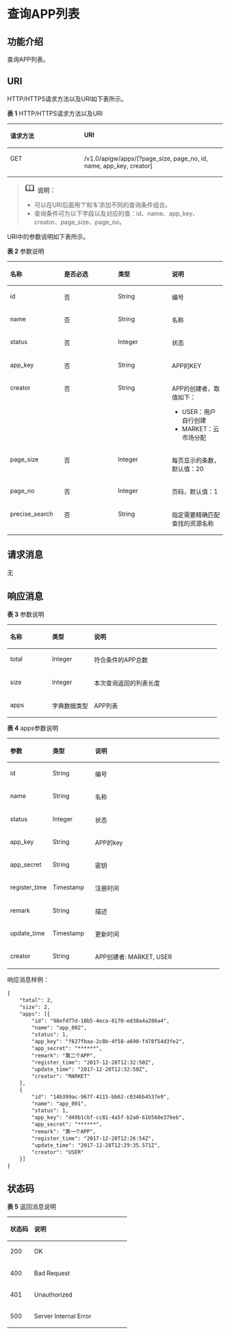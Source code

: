 # 查询APP列表<a name="apig-zh-api-180713042"></a>

## 功能介绍<a name="section48433431"></a>

查询APP列表。

## URI<a name="section33247697"></a>

HTTP/HTTPS请求方法以及URI如下表所示。

**表 1**  HTTP/HTTPS请求方法以及URI

<a name="table33538507"></a>
<table><thead align="left"><tr id="row26439774"><th class="cellrowborder" valign="top" width="34.339999999999996%" id="mcps1.2.3.1.1"><p id="p61246963"><a name="p61246963"></a><a name="p61246963"></a>请求方法</p>
</th>
<th class="cellrowborder" valign="top" width="65.66%" id="mcps1.2.3.1.2"><p id="p62056956"><a name="p62056956"></a><a name="p62056956"></a>URI</p>
</th>
</tr>
</thead>
<tbody><tr id="row60557538"><td class="cellrowborder" valign="top" width="34.339999999999996%" headers="mcps1.2.3.1.1 "><p id="p6213516"><a name="p6213516"></a><a name="p6213516"></a>GET</p>
</td>
<td class="cellrowborder" valign="top" width="65.66%" headers="mcps1.2.3.1.2 "><p id="p33532770"><a name="p33532770"></a><a name="p33532770"></a>/v1.0/apigw/apps/[?page_size, page_no, id, name, app_key, creator]</p>
</td>
</tr>
</tbody>
</table>

>![](public_sys-resources/icon-note.gif) **说明：**   
>-   可以在URI后面用‘?’和‘&’添加不同的查询条件组合。  
>-   查询条件可为以下字段以及对应的值：id、name、app\_key、creator、page\_size、page\_no。  

URI中的参数说明如下表所示。

**表 2**  参数说明

<a name="table29558883"></a>
<table><thead align="left"><tr id="row37253980"><th class="cellrowborder" valign="top" width="25%" id="mcps1.2.5.1.1"><p id="p64782395"><a name="p64782395"></a><a name="p64782395"></a>名称</p>
</th>
<th class="cellrowborder" valign="top" width="25%" id="mcps1.2.5.1.2"><p id="p12882667"><a name="p12882667"></a><a name="p12882667"></a>是否必选</p>
</th>
<th class="cellrowborder" valign="top" width="25%" id="mcps1.2.5.1.3"><p id="p36863124"><a name="p36863124"></a><a name="p36863124"></a>类型</p>
</th>
<th class="cellrowborder" valign="top" width="25%" id="mcps1.2.5.1.4"><p id="p33123037"><a name="p33123037"></a><a name="p33123037"></a>说明</p>
</th>
</tr>
</thead>
<tbody><tr id="row65720302"><td class="cellrowborder" valign="top" width="25%" headers="mcps1.2.5.1.1 "><p id="p21744240"><a name="p21744240"></a><a name="p21744240"></a>id</p>
</td>
<td class="cellrowborder" valign="top" width="25%" headers="mcps1.2.5.1.2 "><p id="p16453002"><a name="p16453002"></a><a name="p16453002"></a>否</p>
</td>
<td class="cellrowborder" valign="top" width="25%" headers="mcps1.2.5.1.3 "><p id="p57624805"><a name="p57624805"></a><a name="p57624805"></a>String</p>
</td>
<td class="cellrowborder" valign="top" width="25%" headers="mcps1.2.5.1.4 "><p id="p37097641"><a name="p37097641"></a><a name="p37097641"></a>编号</p>
</td>
</tr>
<tr id="row65443313"><td class="cellrowborder" valign="top" width="25%" headers="mcps1.2.5.1.1 "><p id="p66416996"><a name="p66416996"></a><a name="p66416996"></a>name</p>
</td>
<td class="cellrowborder" valign="top" width="25%" headers="mcps1.2.5.1.2 "><p id="p11067604"><a name="p11067604"></a><a name="p11067604"></a>否</p>
</td>
<td class="cellrowborder" valign="top" width="25%" headers="mcps1.2.5.1.3 "><p id="p24060712"><a name="p24060712"></a><a name="p24060712"></a>String</p>
</td>
<td class="cellrowborder" valign="top" width="25%" headers="mcps1.2.5.1.4 "><p id="p2760649"><a name="p2760649"></a><a name="p2760649"></a>名称</p>
</td>
</tr>
<tr id="row1007519"><td class="cellrowborder" valign="top" width="25%" headers="mcps1.2.5.1.1 "><p id="p14500243"><a name="p14500243"></a><a name="p14500243"></a>status</p>
</td>
<td class="cellrowborder" valign="top" width="25%" headers="mcps1.2.5.1.2 "><p id="p33669035"><a name="p33669035"></a><a name="p33669035"></a>否</p>
</td>
<td class="cellrowborder" valign="top" width="25%" headers="mcps1.2.5.1.3 "><p id="p42837328"><a name="p42837328"></a><a name="p42837328"></a>Integer</p>
</td>
<td class="cellrowborder" valign="top" width="25%" headers="mcps1.2.5.1.4 "><p id="p47271529"><a name="p47271529"></a><a name="p47271529"></a>状态</p>
</td>
</tr>
<tr id="row22790581"><td class="cellrowborder" valign="top" width="25%" headers="mcps1.2.5.1.1 "><p id="p34097752"><a name="p34097752"></a><a name="p34097752"></a>app_key</p>
</td>
<td class="cellrowborder" valign="top" width="25%" headers="mcps1.2.5.1.2 "><p id="p10454499"><a name="p10454499"></a><a name="p10454499"></a>否</p>
</td>
<td class="cellrowborder" valign="top" width="25%" headers="mcps1.2.5.1.3 "><p id="p41508095"><a name="p41508095"></a><a name="p41508095"></a>String</p>
</td>
<td class="cellrowborder" valign="top" width="25%" headers="mcps1.2.5.1.4 "><p id="p6712531"><a name="p6712531"></a><a name="p6712531"></a>APP的KEY</p>
</td>
</tr>
<tr id="row2838323152510"><td class="cellrowborder" valign="top" width="25%" headers="mcps1.2.5.1.1 "><p id="p148381123152516"><a name="p148381123152516"></a><a name="p148381123152516"></a>creator</p>
</td>
<td class="cellrowborder" valign="top" width="25%" headers="mcps1.2.5.1.2 "><p id="p10838223112516"><a name="p10838223112516"></a><a name="p10838223112516"></a>否</p>
</td>
<td class="cellrowborder" valign="top" width="25%" headers="mcps1.2.5.1.3 "><p id="p128381023202515"><a name="p128381023202515"></a><a name="p128381023202515"></a>String</p>
</td>
<td class="cellrowborder" valign="top" width="25%" headers="mcps1.2.5.1.4 "><p id="p78385238252"><a name="p78385238252"></a><a name="p78385238252"></a>APP的创建者，取值如下：</p>
<a name="ul1126756132511"></a><a name="ul1126756132511"></a><ul id="ul1126756132511"><li>USER：用户自行创建</li><li>MARKET：云市场分配</li></ul>
</td>
</tr>
<tr id="row60412786"><td class="cellrowborder" valign="top" width="25%" headers="mcps1.2.5.1.1 "><p id="p61597518"><a name="p61597518"></a><a name="p61597518"></a>page_size</p>
</td>
<td class="cellrowborder" valign="top" width="25%" headers="mcps1.2.5.1.2 "><p id="p23343095"><a name="p23343095"></a><a name="p23343095"></a>否</p>
</td>
<td class="cellrowborder" valign="top" width="25%" headers="mcps1.2.5.1.3 "><p id="p11742548"><a name="p11742548"></a><a name="p11742548"></a>Integer</p>
</td>
<td class="cellrowborder" valign="top" width="25%" headers="mcps1.2.5.1.4 "><p id="p11622350"><a name="p11622350"></a><a name="p11622350"></a>每页显示的条数，默认值：20</p>
</td>
</tr>
<tr id="row37492289"><td class="cellrowborder" valign="top" width="25%" headers="mcps1.2.5.1.1 "><p id="p16976560"><a name="p16976560"></a><a name="p16976560"></a>page_no</p>
</td>
<td class="cellrowborder" valign="top" width="25%" headers="mcps1.2.5.1.2 "><p id="p32924144"><a name="p32924144"></a><a name="p32924144"></a>否</p>
</td>
<td class="cellrowborder" valign="top" width="25%" headers="mcps1.2.5.1.3 "><p id="p49610025"><a name="p49610025"></a><a name="p49610025"></a>Integer</p>
</td>
<td class="cellrowborder" valign="top" width="25%" headers="mcps1.2.5.1.4 "><p id="p58989058"><a name="p58989058"></a><a name="p58989058"></a>页码，默认值：1</p>
</td>
</tr>
<tr id="row1797011282498"><td class="cellrowborder" valign="top" width="25%" headers="mcps1.2.5.1.1 "><p id="p297092819498"><a name="p297092819498"></a><a name="p297092819498"></a>precise_search</p>
</td>
<td class="cellrowborder" valign="top" width="25%" headers="mcps1.2.5.1.2 "><p id="p397092812491"><a name="p397092812491"></a><a name="p397092812491"></a>否</p>
</td>
<td class="cellrowborder" valign="top" width="25%" headers="mcps1.2.5.1.3 "><p id="p49701728194913"><a name="p49701728194913"></a><a name="p49701728194913"></a>String</p>
</td>
<td class="cellrowborder" valign="top" width="25%" headers="mcps1.2.5.1.4 "><p id="p19970928194911"><a name="p19970928194911"></a><a name="p19970928194911"></a>指定需要精确匹配查找的资源名称</p>
</td>
</tr>
</tbody>
</table>

## 请求消息<a name="section30793819"></a>

无

## 响应消息<a name="section11271404"></a>

**表 3**  参数说明

<a name="table23954455"></a>
<table><thead align="left"><tr id="row66752668"><th class="cellrowborder" valign="top" width="20%" id="mcps1.2.4.1.1"><p id="p38257064"><a name="p38257064"></a><a name="p38257064"></a>名称</p>
</th>
<th class="cellrowborder" valign="top" width="20%" id="mcps1.2.4.1.2"><p id="p11814447"><a name="p11814447"></a><a name="p11814447"></a>类型</p>
</th>
<th class="cellrowborder" valign="top" width="60%" id="mcps1.2.4.1.3"><p id="p17446171"><a name="p17446171"></a><a name="p17446171"></a>说明</p>
</th>
</tr>
</thead>
<tbody><tr id="row3853780"><td class="cellrowborder" valign="top" width="20%" headers="mcps1.2.4.1.1 "><p id="p43720769"><a name="p43720769"></a><a name="p43720769"></a>total</p>
</td>
<td class="cellrowborder" valign="top" width="20%" headers="mcps1.2.4.1.2 "><p id="p51721419"><a name="p51721419"></a><a name="p51721419"></a>Integer</p>
</td>
<td class="cellrowborder" valign="top" width="60%" headers="mcps1.2.4.1.3 "><p id="p28685401"><a name="p28685401"></a><a name="p28685401"></a>符合条件的APP总数</p>
</td>
</tr>
<tr id="row56842021"><td class="cellrowborder" valign="top" width="20%" headers="mcps1.2.4.1.1 "><p id="p40801013"><a name="p40801013"></a><a name="p40801013"></a>size</p>
</td>
<td class="cellrowborder" valign="top" width="20%" headers="mcps1.2.4.1.2 "><p id="p16547774"><a name="p16547774"></a><a name="p16547774"></a>Integer</p>
</td>
<td class="cellrowborder" valign="top" width="60%" headers="mcps1.2.4.1.3 "><p id="p65301287"><a name="p65301287"></a><a name="p65301287"></a>本次查询返回的列表长度</p>
</td>
</tr>
<tr id="row50840671"><td class="cellrowborder" valign="top" width="20%" headers="mcps1.2.4.1.1 "><p id="p24453659"><a name="p24453659"></a><a name="p24453659"></a>apps</p>
</td>
<td class="cellrowborder" valign="top" width="20%" headers="mcps1.2.4.1.2 "><p id="p34589388"><a name="p34589388"></a><a name="p34589388"></a>字典数据类型</p>
</td>
<td class="cellrowborder" valign="top" width="60%" headers="mcps1.2.4.1.3 "><p id="p50277082"><a name="p50277082"></a><a name="p50277082"></a>APP列表</p>
</td>
</tr>
</tbody>
</table>

**表 4**  apps参数说明

<a name="table49840559"></a>
<table><thead align="left"><tr id="row181838"><th class="cellrowborder" valign="top" width="20%" id="mcps1.2.4.1.1"><p id="p14728898"><a name="p14728898"></a><a name="p14728898"></a>参数</p>
</th>
<th class="cellrowborder" valign="top" width="20%" id="mcps1.2.4.1.2"><p id="p52190083"><a name="p52190083"></a><a name="p52190083"></a>类型</p>
</th>
<th class="cellrowborder" valign="top" width="60%" id="mcps1.2.4.1.3"><p id="p66647160"><a name="p66647160"></a><a name="p66647160"></a>说明</p>
</th>
</tr>
</thead>
<tbody><tr id="row29710857"><td class="cellrowborder" valign="top" width="20%" headers="mcps1.2.4.1.1 "><p id="p57769248"><a name="p57769248"></a><a name="p57769248"></a>id</p>
</td>
<td class="cellrowborder" valign="top" width="20%" headers="mcps1.2.4.1.2 "><p id="p48797474"><a name="p48797474"></a><a name="p48797474"></a>String</p>
</td>
<td class="cellrowborder" valign="top" width="60%" headers="mcps1.2.4.1.3 "><p id="p60281337"><a name="p60281337"></a><a name="p60281337"></a>编号</p>
</td>
</tr>
<tr id="row5661128"><td class="cellrowborder" valign="top" width="20%" headers="mcps1.2.4.1.1 "><p id="p55898233"><a name="p55898233"></a><a name="p55898233"></a>name</p>
</td>
<td class="cellrowborder" valign="top" width="20%" headers="mcps1.2.4.1.2 "><p id="p31463026"><a name="p31463026"></a><a name="p31463026"></a>String</p>
</td>
<td class="cellrowborder" valign="top" width="60%" headers="mcps1.2.4.1.3 "><p id="p65477212"><a name="p65477212"></a><a name="p65477212"></a>名称</p>
</td>
</tr>
<tr id="row52424003"><td class="cellrowborder" valign="top" width="20%" headers="mcps1.2.4.1.1 "><p id="p18485849"><a name="p18485849"></a><a name="p18485849"></a>status</p>
</td>
<td class="cellrowborder" valign="top" width="20%" headers="mcps1.2.4.1.2 "><p id="p20958771"><a name="p20958771"></a><a name="p20958771"></a>Integer</p>
</td>
<td class="cellrowborder" valign="top" width="60%" headers="mcps1.2.4.1.3 "><p id="p19938873"><a name="p19938873"></a><a name="p19938873"></a>状态</p>
</td>
</tr>
<tr id="row45232137"><td class="cellrowborder" valign="top" width="20%" headers="mcps1.2.4.1.1 "><p id="p39924477"><a name="p39924477"></a><a name="p39924477"></a>app_key</p>
</td>
<td class="cellrowborder" valign="top" width="20%" headers="mcps1.2.4.1.2 "><p id="p12657234"><a name="p12657234"></a><a name="p12657234"></a>String</p>
</td>
<td class="cellrowborder" valign="top" width="60%" headers="mcps1.2.4.1.3 "><p id="p18603056"><a name="p18603056"></a><a name="p18603056"></a>APP的key</p>
</td>
</tr>
<tr id="row33209777"><td class="cellrowborder" valign="top" width="20%" headers="mcps1.2.4.1.1 "><p id="p5637422"><a name="p5637422"></a><a name="p5637422"></a>app_secret</p>
</td>
<td class="cellrowborder" valign="top" width="20%" headers="mcps1.2.4.1.2 "><p id="p53978056"><a name="p53978056"></a><a name="p53978056"></a>String</p>
</td>
<td class="cellrowborder" valign="top" width="60%" headers="mcps1.2.4.1.3 "><p id="p10146406"><a name="p10146406"></a><a name="p10146406"></a>密钥</p>
</td>
</tr>
<tr id="row24208794"><td class="cellrowborder" valign="top" width="20%" headers="mcps1.2.4.1.1 "><p id="p14755322"><a name="p14755322"></a><a name="p14755322"></a>register_time</p>
</td>
<td class="cellrowborder" valign="top" width="20%" headers="mcps1.2.4.1.2 "><p id="p54330451"><a name="p54330451"></a><a name="p54330451"></a>Timestamp</p>
</td>
<td class="cellrowborder" valign="top" width="60%" headers="mcps1.2.4.1.3 "><p id="p38690380"><a name="p38690380"></a><a name="p38690380"></a>注册时间</p>
</td>
</tr>
<tr id="row12669100"><td class="cellrowborder" valign="top" width="20%" headers="mcps1.2.4.1.1 "><p id="p19564152"><a name="p19564152"></a><a name="p19564152"></a>remark</p>
</td>
<td class="cellrowborder" valign="top" width="20%" headers="mcps1.2.4.1.2 "><p id="p41192505"><a name="p41192505"></a><a name="p41192505"></a>String</p>
</td>
<td class="cellrowborder" valign="top" width="60%" headers="mcps1.2.4.1.3 "><p id="p48258647"><a name="p48258647"></a><a name="p48258647"></a>描述</p>
</td>
</tr>
<tr id="row31674644"><td class="cellrowborder" valign="top" width="20%" headers="mcps1.2.4.1.1 "><p id="p15509384"><a name="p15509384"></a><a name="p15509384"></a>update_time</p>
</td>
<td class="cellrowborder" valign="top" width="20%" headers="mcps1.2.4.1.2 "><p id="p48300555"><a name="p48300555"></a><a name="p48300555"></a>Timestamp</p>
</td>
<td class="cellrowborder" valign="top" width="60%" headers="mcps1.2.4.1.3 "><p id="p20030920"><a name="p20030920"></a><a name="p20030920"></a>更新时间</p>
</td>
</tr>
<tr id="row81831714928"><td class="cellrowborder" valign="top" width="20%" headers="mcps1.2.4.1.1 "><p id="p8183714820"><a name="p8183714820"></a><a name="p8183714820"></a>creator</p>
</td>
<td class="cellrowborder" valign="top" width="20%" headers="mcps1.2.4.1.2 "><p id="p218317141620"><a name="p218317141620"></a><a name="p218317141620"></a>String</p>
</td>
<td class="cellrowborder" valign="top" width="60%" headers="mcps1.2.4.1.3 "><p id="p318301416211"><a name="p318301416211"></a><a name="p318301416211"></a>APP创建者: MARKET, USER</p>
</td>
</tr>
</tbody>
</table>

响应消息样例：

```
{
	"total": 2,
	"size": 2,
	"apps": [{
		"id": "98efd77d-10b5-4eca-8170-ed30a4a286a4",
		"name": "app_002",
		"status": 1,
		"app_key": "f627fbaa-2c8b-4f58-a690-f478f54d3fe2",
		"app_secret": "******",
		"remark": "第二个APP",
		"register_time": "2017-12-28T12:32:50Z",
		"update_time": "2017-12-28T12:32:50Z",
		"creator": "MARKET"
	},
	{
		"id": "14b399ac-967f-4115-bb62-c0346b4537e9",
		"name": "app_001",
		"status": 1,
		"app_key": "d49b1cbf-cc81-4a5f-b2a0-61b568e376eb",
		"app_secret": "******",
		"remark": "第一个APP",
		"register_time": "2017-12-28T12:26:54Z",
		"update_time": "2017-12-28T12:29:35.571Z",
		"creator": "USER"
	}]
}
```

## 状态码<a name="section8708918"></a>

**表 5**  返回消息说明

<a name="table10390965"></a>
<table><thead align="left"><tr id="row66877087"><th class="cellrowborder" valign="top" width="20%" id="mcps1.2.3.1.1"><p id="p48334990"><a name="p48334990"></a><a name="p48334990"></a>状态码</p>
</th>
<th class="cellrowborder" valign="top" width="80%" id="mcps1.2.3.1.2"><p id="p22820113"><a name="p22820113"></a><a name="p22820113"></a>说明</p>
</th>
</tr>
</thead>
<tbody><tr id="row36489873"><td class="cellrowborder" valign="top" width="20%" headers="mcps1.2.3.1.1 "><p id="p2889717"><a name="p2889717"></a><a name="p2889717"></a>200</p>
</td>
<td class="cellrowborder" valign="top" width="80%" headers="mcps1.2.3.1.2 "><p id="p32740518"><a name="p32740518"></a><a name="p32740518"></a>OK</p>
</td>
</tr>
<tr id="row26229206"><td class="cellrowborder" valign="top" width="20%" headers="mcps1.2.3.1.1 "><p id="p44190948"><a name="p44190948"></a><a name="p44190948"></a>400</p>
</td>
<td class="cellrowborder" valign="top" width="80%" headers="mcps1.2.3.1.2 "><p id="p22697075"><a name="p22697075"></a><a name="p22697075"></a>Bad Request</p>
</td>
</tr>
<tr id="row2947091"><td class="cellrowborder" valign="top" width="20%" headers="mcps1.2.3.1.1 "><p id="p37387781"><a name="p37387781"></a><a name="p37387781"></a>401</p>
</td>
<td class="cellrowborder" valign="top" width="80%" headers="mcps1.2.3.1.2 "><p id="p8511436"><a name="p8511436"></a><a name="p8511436"></a>Unauthorized</p>
</td>
</tr>
<tr id="row9494067"><td class="cellrowborder" valign="top" width="20%" headers="mcps1.2.3.1.1 "><p id="p30821972"><a name="p30821972"></a><a name="p30821972"></a>500</p>
</td>
<td class="cellrowborder" valign="top" width="80%" headers="mcps1.2.3.1.2 "><p id="p13551805"><a name="p13551805"></a><a name="p13551805"></a>Server Internal Error</p>
</td>
</tr>
</tbody>
</table>

